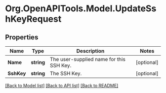 # Org.OpenAPITools.Model.UpdateSshKeyRequest

## Properties

Name | Type | Description | Notes
------------ | ------------- | ------------- | -------------
**Name** | **string** | The user-supplied name for this SSH Key. | [optional] 
**SshKey** | **string** | The SSH Key. | [optional] 

[[Back to Model list]](../README.md#documentation-for-models) [[Back to API list]](../README.md#documentation-for-api-endpoints) [[Back to README]](../README.md)


